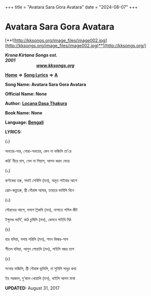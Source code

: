 +++
title = "Avatara Sara Gora Avatara"
date = "2024-08-07"
+++

# Avatara Sara Gora Avatara
[**![http://kksongs.org/image_files/image002.jpg](http://kksongs.org/image_files/image002.jpg)**](http://kksongs.org/)

**_Krsna Kirtana Songs est. 2001_**                                                                                                                                                 **_www.kksongs.org_**

**[Home](http://kksongs.org/)** **⇒** **[Song Lyrics](http://kksongs.org/lyrics.html)** **⇒** **[A](http://kksongs.org/songs/song_a.html)**

**Song Name: Avatara Sara Gora Avatara**

**Official Name: None**

**Author:** [**Locana Dasa Thakura**](http://kksongs.org/authors/list/locanadasa.html)

**Book Name: None**

**Language: [Bengali](http://kksongs.org/language/list/bengali.html)**

**LYRICS:**

(১)

অবতার\-সার, গোরা\-অবতার, কেন না ভজিলি তা’রে

করি’ নীরে বাস, গেল না পিয়াস, আপন করম ফেরে

(২)

কণ্টকের তরু, সদাই সেবিলি (মন), অমৃত পাইবার আশে

প্রেম\-কল্পতরু, শ্রী গৌরাঙ্গ আমার, তাহারে ভাবিলি বিনে

(৩)

সৌরভের আশে, পলাশ শ্ল্কিলি (মন), নাশাতে পশিল কীট

ইক্ষুদণ্ড ভাবি’, কাঠ চুষিলি (মন), কেমনে পাইবি মিঠ

(৪)

হার বলিয়া, গলায় পরিলি (মন), শমন কিঙ্কর\-সাপ

শীতল বলিয়া, আগুন পোহালি (মন), পাইলি বজর তাপ

(৫)

সংসার ভজিলি, শ্রী গৌরাঙ্গ ভুলিলি, না সুনিলি সাধুর কথা

ইহ পরকাল, দু’কাল খোয়ালি (মন), খাইলি আপন মাথা

**UPDATED:** August 31, 2017